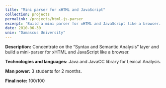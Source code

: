 ```yaml
---
title: "Mini parser for xHTML and JavaScript"
collection: projects
permalink: /projects/html-js-parser
excerpt: 'Build a mini parser for xHTML and JavaScript like a browser.'
date: 2010-06-30
univ: "Damascus University"
---
```


**Description:** Concentrate on the “Syntax and Semantic Analysis” layer and build a mini-parser for xHTML and JavaScript like a browser.

**Technologies and languages:** Java and JavaCC library for Lexical Analysis.

**Man power:** 3 students for 2 months.

**Final note:** 100/100
